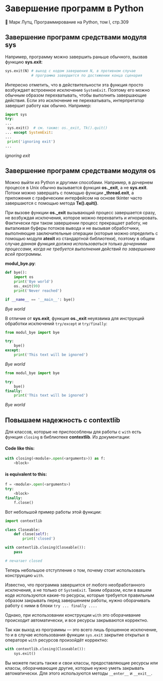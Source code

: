 # Завершение программ в Python

:book: Марк Лутц, Программирование на Python, том I, стр.309

## Завершение программ средствами модуля sys

Например, программу можно завершить раньше обычного, вызвав функцию **sys.exit**:

```python
sys.exit(N) # выход с кодом завершения N, в противном случае
            # программа завершится по достижении конца сценария
```

Интересно отметить, что в действительности эта функция просто возбуждает встроенное исключение `SystemExit`. Поэтому его можно обычным образом перехватывать, чтобы выполнить завершающие действия. Если это исключение не перехватывать, интерпретатор завершит работу как обычно. Например:

```python
import sys
try:
...
 sys.exit()  # см. также: os._exit, Tk().quit()
... except SystemExit:
...
 print('ignoring exit')
...
```

_ignoring exit_


## Завершение программ средствами модуля os

Можно выйти из Python и другими способами. Например, в дочернем процессе в Unix обычно вызывается функция **os._exit**, а не **sys.exit**. Потоки можно завершать с помощью функции **\_thread.exit**, а приложения с графическим интерфейсом на основе tkinter часто завершаются с помощью метода **Тк().quit()**.

При вызове функции **os._exit** вызывающий процесс завершается сразу, не возбуждая исключения, которое можно перехватить и игнорировать. Фактически при таком завершении процесс прекращает работу, не выталкивая буферы потоков вывода и не вызывая обработчики, выполняющие заключительные операции (которые можно определить с помощью модуля **atexit** из стандартной библиотеки), поэтому в общем случае _данная функция должна использоваться только дочерними процессами, когда не требуется выполнения действий по завершению всей программы_.

**modul_bye.py**:

```python
def bye():
    import os
    print('Bye world')
    os._exit(99)
    print('Never reached')

if __name__ == '__main__': bye()
```

_Bye world_

В отличие от **sys.exit**, функция **os._exit** неуязвима для инструкций обработки исключений `try/except` и `try/finally`:

```python
from modul_bye import bye

try:
    bye()
except:
    print('This text will be ignored')
```

_Bye world_


```python
from modul_bye import bye

try:
    bye()
finally:
    print('This text will be ignored')
```

_Bye world_

## Повышаем надежность с contextlib

Для классов, которые не приспособлены для работы с `with` есть функция `closing` в библиотеке **contextlib**. Из документации:

#### Code like this:

```python
with closing(<module>.open(<arguments>)) as f:
    <block>
```

#### is equivalent to this:

```python
f = <module>.open(<arguments>)
try:
    <block>
finally:
    f.close()
```

Вот небольшой пример работы этой функции:

```python
import contextlib

class Closeable:
    def close(self):
        print('closed')

with contextlib.closing(Closeable()):
    pass

# печатает closed
```

Теперь небольшое отступление о том, почему стоит использовать конструкцию `with`.

Известно, что программа завершится от любого необработанного исключения, а не только от `SystemExit`. Таким образом, если в вашем коде используются какие-то ресурсы, которые требуется правильным образом закрывать перед завершением работы, нужно оборачивать работу с ними в блоки `try ... finally ....`

Однако, при использовании конструкции `with` это оборачивание происходит автоматически, и все ресурсы закрываются корректно.

Так как выход из программы — это всего лишь брошенное исключение, то и в случае использования функции `sys.exit` закрытие открытых в операторе `with` ресурсов произойдёт корректно:

```python
with contextlib.closing(Closeable()):
    sys.exit()
```

Вы можете писать также и свои классы, предоставляющие ресурсы или классы, оборачивающие другие, которые нужно уметь закрывать автоматически. Для этого используются методы `__enter__` и `__exit__`.
